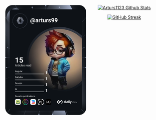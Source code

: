  <a href="https://app.daily.dev/DailyDevTips"><img src="https://github.com/Arturs1123/Arturs1123/blob/master/devcard.svg" width="260" align="left" alt="Arturs's Dev Card"/></a>

<div align="center">
  <a href="https://github.com/Arturs1123/github-readme-stats"><img title="🔥 Follow me on github and star some of my repos" alt="Arturs1123 Github Stats" src="https://github-readme-stats-sigma-five.vercel.app/api?username=Arturs1123&show_icons=true&count_private=true&theme=react&hide_border=true&bg_color=0D1117" /></a>
</div>

<div>
<p align='center'>
  <a href="https://git.io/streak-stats"><img src="https://streak-stats.demolab.com?user=Arturs1123&theme=react&hide_border=true" alt="GitHub Streak" /></a>
</p>
</div>
